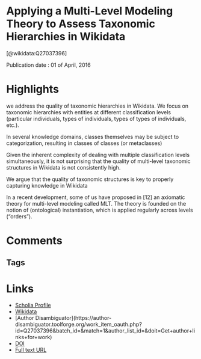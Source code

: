 
Applying a Multi-Level Modeling Theory to Assess Taxonomic Hierarchies in Wikidata
==================================================================================
  
  [@wikidata:Q27037396]  
  
Publication date : 01 of April, 2016  

# Highlights
we address the quality of taxonomic hierarchies in Wikidata. We focus on taxonomic hierarchies with entities at different classification levels (particular individuals, types of individuals, types of types of individuals, etc.).

In several knowledge domains, classes themselves may be subject to categorization, resulting in classes of classes (or metaclasses)

Given the inherent complexity of dealing with multiple
classification levels simultaneously, it is not surprising that the quality of multi-level taxonomic structures in Wikidata is not consistently high.

We argue that the quality of taxonomic structures is key to properly capturing knowledge in Wikidata


In a recent development, some of us have proposed in [12] an
axiomatic theory for multi-level modeling called MLT. The
theory is founded on the notion of (ontological) instantiation,
which is applied regularly across levels (“orders”).

# Comments

## Tags

# Links
  
 * [Scholia Profile](https://scholia.toolforge.org/work/Q27037396)  
 * [Wikidata](https://www.wikidata.org/wiki/Q27037396)  
 * [Author Disambiguator](https://author-
disambiguator.toolforge.org/work_item_oauth.php?id=Q27037396&batch_id=&match=1&author_list_id=&doit=Get+author+links+for+work)  
 * [DOI](https://doi.org/10.1145/2872518.2891117)  
 * [Full text URL](http://www.inf.ufes.br/~gguizzardi/wiki-www-2016.pdf)  
